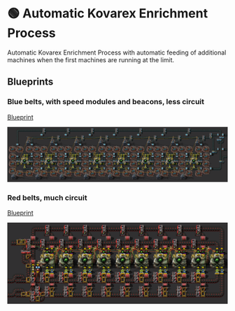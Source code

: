 # :green_circle: Automatic Kovarex Enrichment Process

Automatic Kovarex Enrichment Process with automatic feeding of additional machines when the first machines are running at the limit.

## Blueprints

### Blue belts, with speed modules and beacons, less circuit
[Blueprint](blueprint,blue.txt?raw=true)

<img src="img/kovarex,blue.png" alt="RundesBalli" width="700"/>


### Red belts, much circuit
[Blueprint](blueprint,red.txt?raw=true)

<img src="img/kovarex,red.png" alt="RundesBalli" width="700"/>
